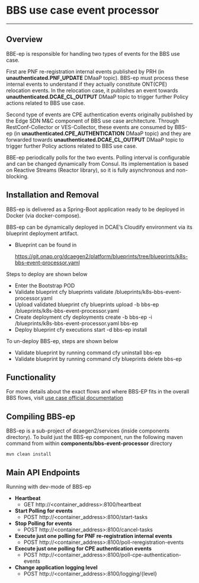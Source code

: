 # BBS use case event processor

---

## Overview

BBE-ep is responsible for handling two types of events for the BBS use case. 

First are PNF re-registration internal events published by PRH (in **unauthenticated.PNF_UPDATE** DMaaP topic). 
BBS-ep must process these internal events to understand if they actually constitute ONT(CPE) relocation events. 
In the relocation case, it publishes an event towards **unauthenticated.DCAE_CL_OUTPUT** DMaaP topic to trigger 
further Policy actions related to BBS use case.

Second type of events are CPE authentication events originally published by the Edge SDN M&C component of BBS 
use case architecture. Through RestConf-Collector or VES-Collector, these events are consumed by BBS-ep 
(in **unauthenticated.CPE_AUTHENTICATION** DMaaP topic) and they are forwarded towards **unauthenticated.DCAE_CL_OUTPUT** 
DMaaP topic to trigger further Policy actions related to BBS use case.

BBE-ep periodically polls for the two events. Polling interval is configurable and can be changed dynamically from Consul.
Its implementation is based on Reactive Streams (Reactor library), so it is fully asynchronous and non-blocking.

## Installation and Removal

BBS-ep is delivered as a Spring-Boot application ready to be deployed in Docker (via docker-compose). 

BBS-ep can be dynamically deployed in DCAE’s Cloudify environment via its blueprint deployment artifact.

- Blueprint can be found in

    https://git.onap.org/dcaegen2/platform/blueprints/tree/blueprints/k8s-bbs-event-processor.yaml
    
Steps to deploy are shown below

- Enter the Bootstrap POD
- Validate blueprint
    cfy blueprints validate /blueprints/k8s-bbs-event-processor.yaml
- Upload validated blueprint
    cfy blueprints upload -b bbs-ep /blueprints/k8s-bbs-event-processor.yaml
- Create deployment
    cfy deployments create -b bbs-ep -i /blueprints/k8s-bbs-event-processor.yaml bbs-ep
- Deploy blueprint
    cfy executions start -d bbs-ep install

To un-deploy BBS-ep, steps are shown below

- Validate blueprint by running command
    cfy uninstall bbs-ep
- Validate blueprint by running command
    cfy blueprints delete bbs-ep
 
## Functionality

For more details about the exact flows and where BBS-EP fits in the overall BBS flows, visit [use case official documentation](https://wiki.onap.org/display/DW/BBS+Notifications)

## Compiling BBS-ep

BBS-ep is a sub-project of dcaegen2/services (inside components directory).
To build just the BBS-ep component, run the following maven command from within **components/bbs-event-processor** directory

`mvn clean install`   

## Main API Endpoints

Running with dev-mode of BBS-ep

  - **Heartbeat**
    - GET http://<container_address>:8100/heartbeat
  - **Start Polling for events** 
    - POST http://<container_address>:8100/start-tasks
  - **Stop Polling for events** 
    - POST http://<container_address>:8100/cancel-tasks
  - **Execute just one polling for PNF re-registration internal events**
    - POST http://<container_address>:8100/poll-reregistration-events
  - **Execute just one polling for CPE authentication events** 
    - POST http://<container_address>:8100/poll-cpe-authentication-events
  - **Change application logging level** 
    - POST http://<container_address>:8100/logging/{level}